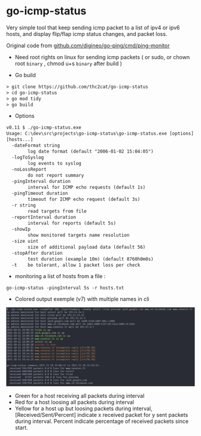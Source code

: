 # go-icmp-status

Very simple tool that keep sending icmp packet to a list of ipv4 or ipv6 hosts, and display flip/flap icmp status changes, and packet loss.

Original code from [github.com/digineo/go-ping/cmd/ping-monitor](https://github.com/digineo/go-ping/tree/master/cmd/ping-monitor)

* Need root rights on linux for sending icmp packets ( or sudo, or chown root `binary` , chmod u+s `binary` after build )

* Go build

```shell
> git clone https://github.com/thc2cat/go-icmp-status 
> cd go-icmp-status 
> go mod tidy 
> go build
```

* Options

```shell
v0.11 $ ./go-icmp-status.exe 
Usage: C:\dev\src\projects\go-icmp-status\go-icmp-status.exe [options] [hosts...]
  -dateFormat string
        log date format (default "2006-01-02 15:04:05")
  -logToSyslog
        log events to syslog
  -noLossReport
        do not report summary
  -pingInterval duration
        interval for ICMP echo requests (default 1s)
  -pingTimeout duration
        timeout for ICMP echo request (default 3s)
  -r string
        read targets from file
  -reportInterval duration
        interval for reports (default 5s)
  -showIp
        show monitored targets name resolution
  -size uint
        size of additional payload data (default 56)
  -stopAfter duration
        test duration (example 10m) (default 8760h0m0s)
  -t    be tolerant, allow 1 packet loss per check

```

* monitoring a list of hosts from a file :

```shell
go-icmp-status -pingInterval 5s -r hosts.txt
```

* Colored output exemple (v7) with multiple names in cli

![ipv6 loss](ipv6-loss.png)

* Green for a host receiving all packets during interval
* Red for a host loosing all packets during interval
* Yellow for a host up but loosing packets during interval, [Received/Sent/Percent] indicate x received packet for y sent packets during interval. Percent indicate percentage of received packets since start.
